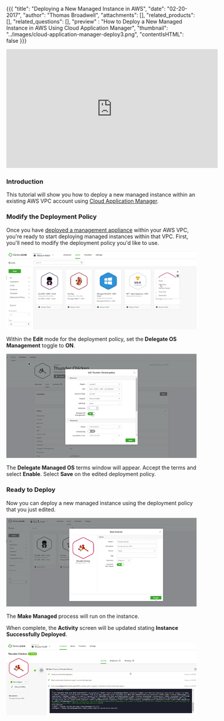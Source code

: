 {{{
  "title": "Deploying a New Managed Instance in AWS",
  "date": "02-20-2017",
  "author": "Thomas Broadwell",
  "attachments": [],
  "related_products": [],
  "related_questions": [],
  "preview" : "How to Deploy a New Managed Instance in AWS Using Cloud Application Manager",
  "thumbnail": "../images/cloud-application-manager-deploy3.png",
  "contentIsHTML": false
}}}

<div class="no-pdf">
<iframe width="560" height="315" src="https://player.vimeo.com/video/204249861" frameborder="0" allowfullscreen></iframe>
</div>

### Introduction

This tutorial will show you how to deploy a new managed instance within an existing AWS VPC account using [Cloud Application Manager](https://www.ctl.io/cloud-application-manager).

### Modify the Deployment Policy

Once you have [deployed a management appliance](./making-instance-managed-cloud-application-manager.md) within your AWS VPC, you're ready to start deploying managed instances within that VPC. First, you'll need to modify the deployment policy you'd like to use.

![Edit the Deployment Policy](../images/cloud-application-manager-deploy1.png)

Within the **Edit** mode for the deployment policy, set the **Delegate OS Management** toggle to **ON**.

![Delegate OS Management](../images/cloud-application-manager-deploy2.png)

The **Delegate Managed OS** terms window will appear. Accept the terms and select **Enable**. Select **Save** on the edited deployment policy.

### Ready to Deploy

Now you can deploy a new managed instance using the deployment policy that you just edited.

![Deploy a New Managed Instance](../images/cloud-application-manager-deploy4.png)

The **Make Managed** process will run on the instance.

When complete, the **Activity** screen will be updated stating **Instance Successfully Deployed**.

![Instance Successfully Deployed](../images/cloud-application-manager-deploy5.png)
